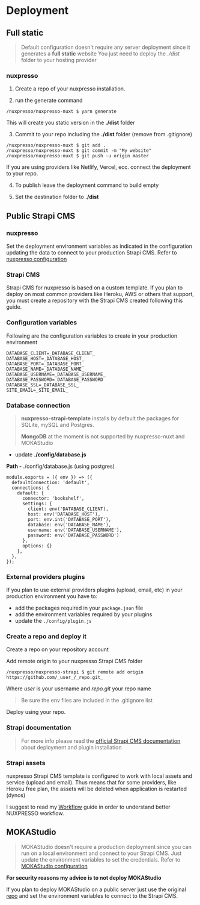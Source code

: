 # Deployment

## Full static

> Default configuration doesn't require any server deployment since it generates a **full static** website
> You just need to deploy the *./dist* folder to your hosting provider


### nuxpresso


1. Create a repo of your nuxpresso installation. 

2. run the generate command 

```
/nuxpresso/nuxpresso-nuxt $ yarn generate
```

This will create you static version in the **./dist** folder

3. Commit to your repo including the **./dist** folder (remove from .gitignore)

```
/nuxpresso/nuxpresso-nuxt $ git add .
/nuxpresso/nuxpresso-nuxt $ git commit -m "My website"
/nuxpresso/nuxpresso-nuxt $ git push -u origin master
```

If you are using providers like Netlify, Vercel, ecc. connect the deployment to your repo.

4. To publish leave the deployment command to build empty

5. Set the destination folder to **./dist**


## Public Strapi CMS

### nuxpresso

Set the deployment environment variables as indicated in the configuration updating the data to connect to your production Strapi CMS. Refer to [nuxpresso configuration](/guide/configuration.html#nuxpresso-configuration)


### Strapi CMS

Strapi CMS for nuxpresso is based on a custom template. If you plan to deploy on most common providers like Heroku, AWS or others that support, you must create a repository with the Strapi CMS created following this guide.


### Configuration variables

Following are the configuration variables to create in your production environment


```
DATABASE_CLIENT=_DATABASE_CLIENT_
DATABASE_HOST=_DATABASE_HOST_
DATABASE_PORT=_DATABASE_PORT_
DATABASE_NAME=_DATABASE_NAME_
DATABASE_USERNAME=_DATABASE_USERNAME_
DATABASE_PASSWORD=_DATABASE_PASSWORD
DATABASE_SSL=_DATABASE_SSL_
SITE_EMAIL=_SITE_EMAIL_
```

### Database connection 

>
> **nuxpresso-strapi-template** installs by default the packages for SQLite, mySQL and Postgres.
> 
> **MongoDB** at the moment is not supported by nuxpresso-nuxt and MOKAStudio
>

- update  **./config/database.js**

**Path -** ./config/database.js (using postgres)

```
module.exports = ({ env }) => ({
  defaultConnection: 'default',
  connections: {
    default: {
      connector: 'bookshelf',
      settings: {
        client: env('DATABASE_CLIENT),
        host: env('DATABASE_HOST'),
        port: env.int('DATABASE_PORT'),
        database: env('DATABASE_NAME'),
        username: env('DATABASE_USERNAME'),
        password: env('DATABASE_PASSWORD')
      },
      options: {}
    },
  },
});
```


### External providers plugins

If you plan to use external providers plugins (upload, email, etc) in your production environment you have to: 
- add the packages required in your ```package.json``` file
- add the environment variables required by your plugins
- update the ```./config/plugin.js```

### Create a repo and deploy it

Create a repo on your repository account

Add remote origin to your nuxpresso Strapi CMS folder

```
/nuxpresso/nuxpresso-strapi $ git remote add origin https://github.com/_user_/_repo.git_
```

Where _user_ is your username and _repo.git_ your repo name

> Be sure the env files are included in the .gitignore list

Deploy using your repo.

### Strapi documentation

> For more info please read the [official Strapi CMS documentation](https://strapi.io/documentation/developer-docs/latest/admin-panel/deploy.html) about deployment and plugin installation



### Strapi assets

nuxpresso Strapi CMS template is configured to work with local assets and service (upload and email).
Thus means that for some providers, like Heroku free plan, the assets will be deleted when application is restarted (dynos)

I suggest to read my [Workflow](/guide/workflow.html) guide in order to understand better NUXPRESSO workflow.


## MOKAStudio

> MOKAStudio doesn't require a production deployment since you can run on a local environment and connect to your Strapi CMS. Just update the environment variables to set the credentials. Refer to [MOKAStudio configuration](/guide/configuration.html#mokastudio-configuration)

**For security reasons my advice is to not deploy MOKAStudio**

If you plan to deploy MOKAStudio on a public server just use the original [repo](https://github.com/swina/nuxpresso-moka) and set the environment variables to connect to the Strapi CMS.
